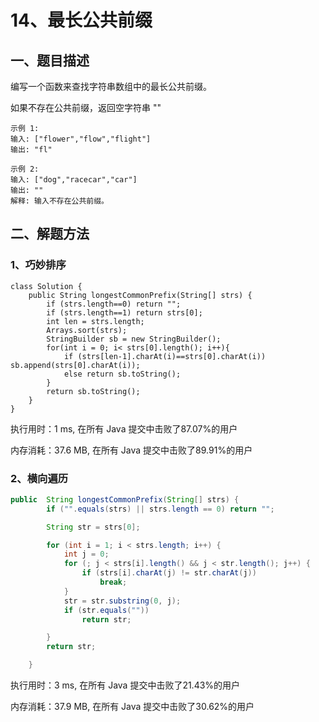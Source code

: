 # 14、最长公共前缀

## 一、题目描述

编写一个函数来查找字符串数组中的最长公共前缀。

如果不存在公共前缀，返回空字符串 ""

```
示例 1:
输入: ["flower","flow","flight"]
输出: "fl"

示例 2:
输入: ["dog","racecar","car"]
输出: ""
解释: 输入不存在公共前缀。
```







## 二、解题方法

### 1、巧妙排序

```
class Solution {
    public String longestCommonPrefix(String[] strs) {
        if (strs.length==0) return "";
        if (strs.length==1) return strs[0];
        int len = strs.length;
        Arrays.sort(strs);
        StringBuilder sb = new StringBuilder();
        for(int i = 0; i< strs[0].length(); i++){
            if (strs[len-1].charAt(i)==strs[0].charAt(i)) sb.append(strs[0].charAt(i));
            else return sb.toString();
        }
        return sb.toString();
    }
}
```

执行用时：1 ms, 在所有 Java 提交中击败了87.07%的用户

内存消耗：37.6 MB, 在所有 Java 提交中击败了89.91%的用户



### 2、横向遍历

```java
public  String longestCommonPrefix(String[] strs) {
        if ("".equals(strs) || strs.length == 0) return "";

        String str = strs[0];

        for (int i = 1; i < strs.length; i++) {
            int j = 0;
            for (; j < strs[i].length() && j < str.length(); j++) {
                if (strs[i].charAt(j) != str.charAt(j))
                    break;
            }
            str = str.substring(0, j);
            if (str.equals(""))
                return str;

        }
        return str;

    }
```

执行用时：3 ms, 在所有 Java 提交中击败了21.43%的用户

内存消耗：37.9 MB, 在所有 Java 提交中击败了30.62%的用户